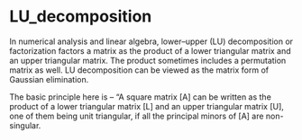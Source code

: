 # LU_decomposition
In numerical analysis and linear algebra, lower–upper (LU) decomposition or factorization factors a matrix as the product of a lower triangular matrix and an upper triangular matrix. The product sometimes includes a permutation matrix as well. LU decomposition can be viewed as the matrix form of Gaussian elimination.


The basic principle here is – “A square matrix [A] can be written as the product of a lower triangular matrix [L] and an upper triangular matrix [U], one of them being unit triangular, if all the principal minors of [A] are non-singular.
